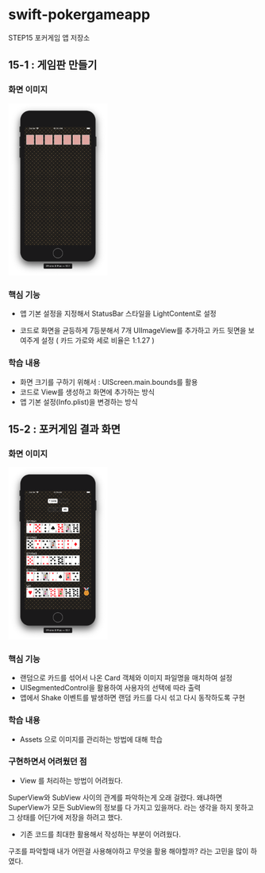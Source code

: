 # swift-pokergameapp
STEP15 포커게임 앱 저장소



## 15-1 : 게임판 만들기

### 화면 이미지
<img src="./img/step01.png" width="200" style="max-width:100%;">

### 핵심 기능

- 앱 기본 설정을 지정해서 StatusBar 스타일을 LightContent로 설정

- 코드로 화면을 균등하게 7등분해서 7개 UIImageView를 추가하고 카드 뒷면을 보여주게 설정 ( 카드 가로와 세로 비율은 1:1.27 )

### 학습 내용

- 화면 크기를 구하기 위해서 : UIScreen.main.bounds를 활용
- 코드로 View를 생성하고 화면에 추가하는 방식
- 앱 기본 설정(Info.plist)을 변경하는 방식



## 15-2 : 포커게임 결과 화면

### 화면 이미지

<img src="./img/step02.png" width="200" style="max-width:100%;">

### 핵심 기능

- 랜덤으로 카드를 섞어서 나온 Card 객체와 이미지 파일명을 매치하여 설정
- UISegmentedControl을 활용하여 사용자의 선택에 따라 출력
- 앱에서 Shake 이벤트를 발생하면 랜덤 카드를 다시 섞고 다시 동작하도록 구현

### 학습 내용

- Assets 으로 이미지를 관리하는 방법에 대해 학습



### 구현하면서 어려웠던 점

- View 를 처리하는 방법이 어려웠다.

SuperView와 SubView 사이의 관계를 파악하는게 오래 걸렸다. 왜냐하면 SuperView가 모든 SubView의 정보를 다 가지고 있을꺼다. 라는 생각을 하지 못하고 그 상태를 어딘가에 저장을 하려고 했다. 

- 기존 코드를 최대한 활용해서 작성하는 부분이 어려웠다.

구조를 파악할때 내가 어떤걸 사용해야하고 무엇을 활용 해야할까? 라는 고민을 많이 하였다. 

